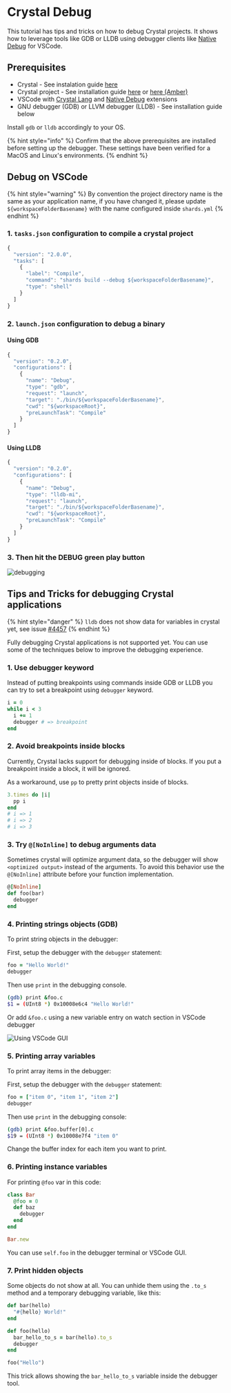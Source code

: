 # Crystal Debug

This tutorial has tips and tricks on how to debug Crystal projects. It shows how to leverage tools like GDB or LLDB using debugger clients like [Native Debug](https://marketplace.visualstudio.com/items?itemName=webfreak.debug) for VSCode.

## Prerequisites

* Crystal - See instalation guide [here](https://crystal-lang.org/docs/installation/)
* Crystal project - See installation guide [here](https://crystal-lang.org/docs/using_the_compiler/#creating-a-project-or-library) or [here \(Amber\)](../guides/installation.md)
* VSCode with [Crystal Lang](https://marketplace.visualstudio.com/items?itemName=faustinoaq.crystal-lang) and [Native Debug](https://marketplace.visualstudio.com/items?itemName=webfreak.debug) extensions
* GNU debugger \(GDB\) or LLVM debugger \(LLDB\) - See installation guide below

Install `gdb` or `lldb` accordingly to your OS.

{% hint style="info" %}
Confirm that the above prerequisites are installed before setting up the debugger. These settings have been verified for a MacOS and Linux's environments.
{% endhint %}

## Debug on VSCode

{% hint style="warning" %}
By convention the project directory name is the same as your application name, if you have changed it, please update `${workspaceFolderBasename}` with the name configured inside `shards.yml`
{% endhint %}

### 1. `tasks.json` configuration to compile a crystal project

```javascript
{
  "version": "2.0.0",
  "tasks": [
    {
      "label": "Compile",
      "command": "shards build --debug ${workspaceFolderBasename}",
      "type": "shell"
    }
  ]
}
```

### 2. `launch.json` configuration to debug a binary

#### Using GDB

```javascript
{
  "version": "0.2.0",
  "configurations": [
    {
      "name": "Debug",
      "type": "gdb",
      "request": "launch",
      "target": "./bin/${workspaceFolderBasename}",
      "cwd": "${workspaceRoot}",
      "preLaunchTask": "Compile"
    }
  ]
}
```

#### Using LLDB

```javascript
{
  "version": "0.2.0",
  "configurations": [
    {
      "name": "Debug",
      "type": "lldb-mi",
      "request": "launch",
      "target": "./bin/${workspaceFolderBasename}",
      "cwd": "${workspaceRoot}",
      "preLaunchTask": "Compile"
    }
  ]
}
```

### 3. Then hit the DEBUG green play button

![debugging](https://i.imgur.com/GsGT1h0.png)

## Tips and Tricks for debugging Crystal applications

{% hint style="danger" %}
`lldb` does not show data for variables in crystal yet, see issue [\#4457](https://github.com/crystal-lang/crystal/issues/4457)
{% endhint %}

Fully debugging Crystal applications is not supported yet. You can use some of the techniques below to improve the debugging experience.

### 1. Use debugger keyword

Instead of putting breakpoints using commands inside GDB or LLDB you can try to set a breakpoint using `debugger` keyword.

```ruby
i = 0
while i < 3
  i += 1
  debugger # => breakpoint
end
```

### 2. Avoid breakpoints inside blocks

Currently, Crystal lacks support for debugging inside of blocks. If you put a breakpoint inside a block, it will be ignored.

As a workaround, use `pp` to pretty print objects inside of blocks.

```ruby
3.times do |i|
  pp i
end
# i => 1
# i => 2
# i => 3
```

### 3. Try `@[NoInline]` to debug arguments data

Sometimes crystal will optimize argument data, so the debugger will show `<optimized output>` instead of the arguments. To avoid this behavior use the `@[NoInline]` attribute before your function implementation.

```ruby
@[NoInline]
def foo(bar)
  debugger
end
```

### 4. Printing strings objects \(GDB\)

To print string objects in the debugger:

First, setup the debugger with the `debugger` statement:

```ruby
foo = "Hello World!"
debugger
```

Then use `print` in the debugging console.

```bash
(gdb) print &foo.c
$1 = (UInt8 *) 0x10008e6c4 "Hello World!"
```

Or add `&foo.c` using a new variable entry on watch section in VSCode debugger

![Using VSCode GUI](https://i.imgur.com/EpQinL7.png)

### 5. Printing array variables

To print array items in the debugger:

First, setup the debugger with the `debugger` statement:

```ruby
foo = ["item 0", "item 1", "item 2"]
debugger
```

Then use `print` in the debugging console:

```bash
(gdb) print &foo.buffer[0].c
$19 = (UInt8 *) 0x10008e7f4 "item 0"
```

Change the buffer index for each item you want to print.

### 6. Printing instance variables

For printing `@foo` var in this code:

```ruby
class Bar
  @foo = 0
  def baz
    debugger
  end
end

Bar.new
```

You can use `self.foo` in the debugger terminal or VSCode GUI.

### 7. Print hidden objects

Some objects do not show at all. You can unhide them using the `.to_s` method and a temporary debugging variable, like this:

```ruby
def bar(hello)
  "#{hello} World!"
end

def foo(hello)
  bar_hello_to_s = bar(hello).to_s
  debugger
end

foo("Hello")
```

This trick allows showing the `bar_hello_to_s` variable inside the debugger tool.

